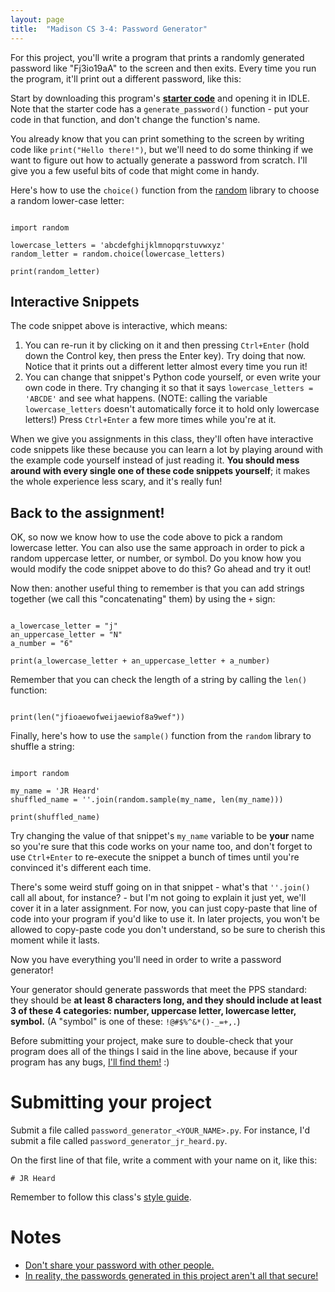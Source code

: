 ```yaml
---
layout: page
title:  "Madison CS 3-4: Password Generator"
---
```


For this project, you'll write a program that prints a randomly generated password like "Fj3io19aA" to the screen and then exits. Every time you run the program, it'll print out a different password, like this:

<asciinema-player src="{{ site.baseurl }}/password_generator_cast.json" rows="8" cols="80" autoplay="true" loop="true"></asciinema-player>

Start by downloading this program's **[starter code][starter-code]** and opening it in IDLE. Note that the starter code has a `generate_password()` function - put your code in that function, and don't change the function's name.

You already know that you can print something to the screen by writing code like `print("Hello there!")`, but we'll need to do some thinking if we want to figure out how to actually generate a password from scratch. I'll give you a few useful bits of code that might come in handy.

Here's how to use the `choice()` function from the [random](https://docs.python.org/2/library/random.html) library to choose a random lower-case letter:

<pre><code class="py">
import random

lowercase_letters = 'abcdefghijklmnopqrstuvwxyz'
random_letter = random.choice(lowercase_letters)

print(random_letter)
</code></pre>

Interactive Snippets
--------------------

The code snippet above is interactive, which means:

1. You can re-run it by clicking on it and then pressing `Ctrl+Enter` (hold down the Control key, then press the Enter key). Try doing that now. Notice that it prints out a different letter almost every time you run it!
1. You can change that snippet's Python code yourself, or even write your own code in there. Try changing it so that it says `lowercase_letters = 'ABCDE'` and see what happens. (NOTE: calling the variable `lowercase_letters` doesn't automatically force it to hold only lowercase letters!) Press `Ctrl+Enter` a few more times while you're at it.

When we give you assignments in this class, they'll often have interactive code snippets like these because you can learn a lot by playing around with the example code yourself instead of just reading it. **You should mess around with every single one of these code snippets yourself**; it makes the whole experience less scary, and it's really fun!

Back to the assignment!
-----------------------

OK, so now we know how to use the code above to pick a random lowercase letter. You can also use the same approach in order to pick a random uppercase letter, or number, or symbol. Do you know how you would modify the code snippet above to do this? Go ahead and try it out!

Now then: another useful thing to remember is that you can add strings together (we call this "concatenating" them) by using the `+` sign:

<pre><code class="py">
a_lowercase_letter = "j"
an_uppercase_letter = "N"
a_number = "6"

print(a_lowercase_letter + an_uppercase_letter + a_number)
</code></pre>

Remember that you can check the length of a string by calling the `len()` function:
<pre><code class="py">
print(len("jfioaewofweijaewiof8a9wef"))
</code></pre>

Finally, here's how to use the `sample()` function from the `random` library to shuffle a string:

<pre><code class="py">
import random

my_name = 'JR Heard'
shuffled_name = ''.join(random.sample(my_name, len(my_name)))

print(shuffled_name)
</code></pre>

Try changing the value of that snippet's `my_name` variable to be **your** name so you're sure that this code works on your name too, and don't forget to use `Ctrl+Enter` to re-execute the snippet a bunch of times until you're convinced it's different each time.

There's some weird stuff going on in that snippet - what's that `''.join()` call all about, for instance? - but I'm not going to explain it just yet, we'll cover it in a later assignment. For now, you can just copy-paste that line of code into your program if you'd like to use it. In later projects, you won't be allowed to copy-paste code you don't understand, so be sure to cherish this moment while it lasts.

Now you have everything you'll need in order to write a password generator!

Your generator should generate passwords that meet the PPS standard: they should be **at least 8 characters long, and they should include at least 3 of these 4 categories: number, uppercase letter, lowercase letter, symbol.** (A "symbol" is one of these: `!@#$%^&*()-_=+,.`)

Before submitting your project, make sure to double-check that your program does all of the things I said in the line above, because if your program has any bugs, [I'll find them!](https://www.youtube.com/watch?v=AqWFaDJYhIA) :)


Submitting your project
=======================

Submit a file called `password_generator_<YOUR_NAME>.py`. For instance, I'd submit a file called `password_generator_jr_heard.py`.

On the first line of that file, write a comment with your name on it, like this:

```
# JR Heard
```

Remember to follow this class's [style guide](https://docs.google.com/document/d/1UbyhIkxOdhpf-MGna_5dwh0yHXe02HTZ69CfEuYv76Y/edit).

Notes
=====

* [Don't share your password with other people.](http://bash.org/?244321)
* [In reality, the passwords generated in this project aren't all that secure!](https://xkcd.com/936/)


[starter-code]: {{site.baseurl}}/python/password_generator_starter_code.py

<script>
window.klipse_settings = {
	selector_eval_python_client: '.py',
	codemirror_options_in: {
		theme: "friendship-bracelet"
	},
	codemirror_options_out: {
		theme: "friendship-bracelet"
	}
};

</script>
<script src="{{ site.baseurl }}/assets/js/asciinema-player.js"></script>
<script src="{{ site.baseurl }}/assets/js/klipse.min.js"></script>

